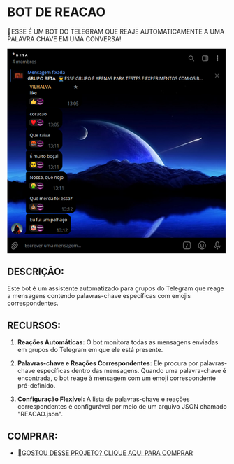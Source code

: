 # BOT DE REACAO
🔐ESSE É UM BOT DO TELEGRAM QUE REAJE AUTOMATICAMENTE A UMA PALAVRA CHAVE EM UMA CONVERSA!

<img src="FOTO.png" align="center" width="500"> <br>

## DESCRIÇÃO:
Este bot é um assistente automatizado para grupos do Telegram que reage a mensagens contendo palavras-chave específicas com emojis correspondentes. 

## RECURSOS:
1. **Reações Automáticas:** O bot monitora todas as mensagens enviadas em grupos do Telegram em que ele está presente.
  
2. **Palavras-chave e Reações Correspondentes:** Ele procura por palavras-chave específicas dentro das mensagens. Quando uma palavra-chave é encontrada, o bot reage à mensagem com um emoji correspondente pré-definido.

3. **Configuração Flexível:** A lista de palavras-chave e reações correspondentes é configurável por meio de um arquivo JSON chamado "REACAO.json".

## COMPRAR:
- [🤑GOSTOU DESSE PROJETO? CLIQUE AQUI PARA COMPRAR](https://github.com/VILHALVA/VILHALVA/blob/main/FREELANCER/README.md)